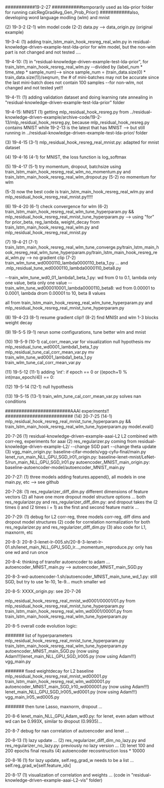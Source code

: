 ###########19-2-27
###########temporarily used as lda-prior folder for running calcRegGradAvg_Gen_Prob_Prior()
###########also, developing word language modling (wlm) and mnist

(2) 19-3-2
(2-1) wlm model code
(2-2) data.py --> data_origin.py (original example)


19-3-4:
(1) adding train_lstm_main_hook_resreg_real_wlm.py  in residual-knowledge-driven-example-test-lda-prior for wlm model, but the non-wlm part is not changed and not tested ....

19-4-10:
(1) in "residual-knowledge-driven-example-test-lda-prior", for train_lstm_main_hook_resreg_real_wlm.py
--divided by (label_num * time_step * sample_num)--> since sample_num = (train_data.size(0) * train_data.size(1))/seqnum, the # of mini-batches may not be accurate since the last mini-batch does not contain 100 samples 
--for non-wlm, not changed and not tested yet!!

19-4-11:
(1) adding validation dataset and doing learning rate annealing in "residual-knowledge-driven-example-test-lda-prior" folder

19-4-15:
MNIST
(1) getting mlp_residual_hook_resreg.py from ../residual-knowledge-driven-example/archive-code/19-2-13/mlp_residual_hook_resreg.py, because mlp_residual_hook_resreg.py contains MNIST while 19-2-13 is the latest that has MNIST --> but still running in ../residual-knowledge-driven-example-test-lda-prior/ folder

(3) 19-4-15
(3-1) mlp_residual_hook_resreg_real_mnist.py: adapted for mnist dataset

(4) 19-4-16
(4-1) for MNIST, the loss function is log_softmax

(5) 19-4-17
(5-1) try momentum, dropout, batchsize using train_lstm_main_hook_resreg_real_wlm_no_momentum.py and train_lstm_main_hook_resreg_real_wlm_dropout.py
(5-2) no momentum for wlm

(5-3) now the best code is train_lstm_main_hook_resreg_real_wlm.py and mlp_residual_hook_resreg_real_mnist.py!!!!!

(6) 19-4-20
(6-1) check convergence for wlm
(6-2) train_lstm_main_hook_resreg_real_wlm_tune_hyperparam.py && mlp_residual_hook_resreg_real_mnist_tune_hyperparam.py
      --> using "for" for prior_beta, reg_lambda, weight_decay
from train_lstm_main_hook_resreg_real_wlm.py and mlp_residual_hook_resreg_real_mnist.py

(7) 19-4-21
(7-1) train_lstm_main_hook_resreg_real_wlm_tune_converge.py/train_lstm_main_hook_resreg_real_wlm_tune_hyperparam.py/train_lstm_main_hook_resreg_real_wlm.py --> no gradient clip
(7-2) train_wlm_tune_wd0000110_lambda0000110_beta_1.py ... and .mlp_residual_tune_wd0000110_lambda0000110_beta8.py

--train_wlm_tune_wd0_01_lambda1_beta_1.py: wd from 0 to 0.1, lambda only one value, beta only one value
--train_wlm_tune_wd000010001_lambda0000110_beta8: wd from 0.00001 to 0.0001, lambda drom 0.00001 to 10, beta 8 values

all from train_lstm_main_hook_resreg_real_wlm_tune_hyperparam.py  and mlp_residual_hook_resreg_real_mnist_tune_hyperparam.py 

(8) 19-4-23
(8-1) resume gradient clip!!
(8-2) find  MNISt and wlm 1-3 blocks weight decay

(9) 19-5-5
(9-1) rerun some configurations, tune better wlm and mnist

(10) 19-5-9
(10-1) cal_corr_mean_var for visualization null hypothesis
mv mlp_residual_tune_wd0001_lambda1_beta_1.py mlp_residual_tune_cal_corr_mean_var.py
mv train_wlm_tune_wd0001_lambda1_beta_1.py train_wlm_tune_cal_corr_mean_var.py 

(11) 19-5-12
(11-1) adding 'int': if epoch == 0 or ((epoch+1) % int(max_epoch/4)) == 0:

(12) 19-5-14
(12-1) null hypothesis

(13) 19-5-15
(13-1) train_wlm_tune_cal_corr_mean_var.py solves nan conditions


########################AAAI experiments!! #########################
(14) 20-7-25
(14-1) mlp_residual_hook_resreg_real_mnist_tune_hyperparam.py && train_lstm_main_hook_resreg_real_wlm_tune_hyperparam.py
model.eval()

20-7-26
(1) residual-knowledge-driven-example-aaai-L2
L2 combined with corr-reg, experiments for aaai
(2) res_regularizer.py
coming from residual-knowledge-driven-example-L2/
--change SGD part
--change theta update 
(3) 
vgg_main_origin.py: baseline-cifar-models/vgg-cyfu-final/main.py
lenet_run_main_NLL_GPU_SGD_lr01_origin.py: baseline-lenet-mnist/LeNet-5/run_main_NLL_GPU_SGD_lr01.py
autoencoder_MNIST_main_origin.py: baseline-autoencoder-model/autoencoder_MNIST_main.py

20-7-27:
(1) three models adding features.append(), all models in one main.py, etc --> see github

20-7-28:
(1) res_regularizer_diff_dim.py
different dimensions of feature vectors
(2) all have one more dropout model structure options ... 
both res_regularizer.py and res_regularizer_diff_dim.py:
and dropout takes the (2 times i) and (2 times i + 1) as the first and second feature matrix ...

20-7-29:
(1) debug for L2 corr-reg, three models corr-reg, diff dims and dropout model structures
(2) code for correlation normalization for both res_regularizer.py and res_regularizer_diff_dim.py
(3) also code for L1, maxnorm, etc

20-8-3:
20-8-3-lenet-lr-005.sh/20-8-3-lenet-lr-01.sh/lenet_main_NLL_GPU_SGD_lr..._momentum_reproduce.py: only has one wd and run once

20-8-4:
thinking of transfer autoencoder to adam ...
autoencoder_MNIST_main.py --> autoencoder_MNIST_main_SGD.py

20-8-3-wd-autoencoder-1.sh/autoencoder_MNIST_main_tune_wd_1.py: still SGD, but try to use 1e-10, 1e-9... much smaller wd

20-8-5:
XXXX_origin.py: see 20-7-26

mlp_residual_hook_resreg_real_mnist_wd0001/00001/01.py from mlp_residual_hook_resreg_real_mnist_tune_hyperparam.py 
train_lstm_main_hook_resreg_real_wlm_wd0001/00001.py from train_lstm_main_hook_resreg_real_wlm_tune_hyperparam.py 

20-8-5 overall code evolution logic:

####### list of hyperparameters
mlp_residual_hook_resreg_real_mnist_tune_hyperparam.py
train_lstm_main_hook_resreg_real_wlm_tune_hyperparam.py
autoencoder_MNIST_main_SGD.py
(now using Adam!!!)lenet_main_NLL_GPU_SGD_lr005.py (now using Adam!!!)
vgg_main.py

####### fixed weightdecay for L2 baseline
mlp_residual_hook_resreg_real_mnist_wd00001.py
train_lstm_main_hook_resreg_real_wlm_wd00001.py
autoencoder_MNIST_main_SGD_lr10_wd000001.py
(now using Adam!!!) lenet_main_NLL_GPU_SGD_lr005_wd0001.py (now using Adam!!!)
vgg_main_lr05_wd0005.py

####### then tune Lasso, maxnorm, dropout ...

20-8-6
lenet_main_NLL_GPU_Adam_wd0.py: for lenet, even adam without wd can be 0.993X, similar to dropout (0.9935)...

20-8-7
debug for nan correlation of autoencoder and lenet ...

20-8-13
(1) lazy update ...
(2) res_regularizer_diff_dim_no_lazy.py and res_regularizer_no_lazy.py: previously no lazy version ...
(3) lenet 100 and 200 epochs final results
(4) autoencoder recosntruction loss * 10000

20-8-16
(1) for lazy update, self.reg_grad_w needs to be a list ...
self.reg_grad_w[self.feature_idx]

20-8-17 
(1) visualization of correlation and weights ...
(code in "residual-knowledge-driven-example-aaai-L2-vis" folder)
